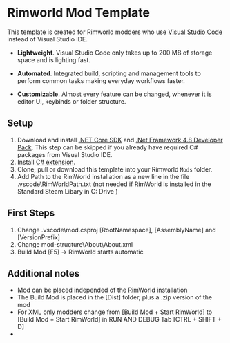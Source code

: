 # Rimworld Mod Template

This template is created for Rimworld modders who use [Visual Studio Code](https://code.visualstudio.com/) instead of Visual Studio IDE.

- **Lightweight**. Visual Studio Code only takes up to 200 MB of storage space and is lighting fast.

- **Automated**. Integrated build, scripting and management tools to perform common tasks making everyday workflows faster.

- **Customizable**. Almost every feature can be changed, whenever it is editor UI, keybinds or folder structure.

## Setup

1. Download and install [.NET Core SDK](https://dotnet.microsoft.com/download/dotnet-core) and [.Net Framework 4.8 Developer Pack](https://dotnet.microsoft.com/download/dotnet-framework/net48). This step can be skipped if you already have required C# packages from Visual Studio IDE.
2. Install [C# extension](https://marketplace.visualstudio.com/items?itemName=ms-dotnettools.csharp).
3. Clone, pull or download this template into your Rimworld `Mods` folder.
4. Add Path to the RimWorld installation as a new line in the file .vscode\RimWorldPath.txt
   (not needed if RimWorld is installed in the Standard Steam Libary in C: Drive )

## First Steps

1. Change .vscode\mod.csproj [RootNamespace], [AssemblyName] and [VersionPrefix]
2. Change mod-structure\About\About.xml
3. Build Mod [F5] -> RimWorld starts automatic

## Additional notes

- Mod can be placed independed of the RimWorld installation
- The Build Mod is placed in the [Dist] folder, plus a .zip version of the mod
- For XML only modders change from [Build Mod + Start RimWorld] to [Build Mod + Start RimWorld] in RUN AND DEBUG Tab [CTRL + SHIFT + D]
-
